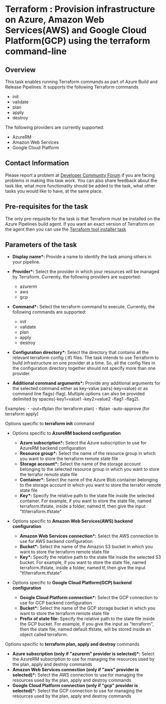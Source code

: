 # Terraform : Provision infrastructure on Azure, Amazon Web Services(AWS) and Google Cloud Platform(GCP) using the terraform command-line


## Overview

This task enables running Terraform commands as part of Azure Build and Release Pipelines. It supports the following Terraform commands
- init
- validate
- plan
- apply
- destroy

The following providers are currently supported:
- AzureRM
- Amazon Web Services
- Google Cloud Platform


## Contact Information 
 
Please report a problem at [Developer Community Forum](https://developercommunity.visualstudio.com/spaces/21/index.html) if you are facing problems in making this task work.  You can also share feedback about the task like, what more functionality should be added to the task, what other tasks you would like to have, at the same place.


## Pre-requisites for the task

The only pre-requisite for the task is that Terraform must be installed on the Azure Pipelines build agent. If you want an exact version of Terraform on the agent then you can use the [Terraform tool installer task](https://aka.ms/AA5j5pi)


## Parameters of the task

- **Display name\*:** Provide a name to identify the task among others in your pipeline.

- **Provider\*:** Select the provider in which your resources will be managed by Terraform. Currently, the following providers are supported:
	- azurerm
	- aws
	- gcp

- **Command\*:** Select the terraform command to execute. Currently, the following commands are supported: 
	- init
    - validate
    - plan
    - apply
    - destroy

- **Configuration directory\*:** Select the directory that contains all the relevant terraform config (.tf) files. The task intends to use Terraform to build infrastructure on one provider at a time. So, all the config files in the configuration directory together should not specify more than one provider.

- **Additional command arguments\*:** Provide any additional arguments for the selected command either as key-value pairs(-key=value) or as command line flags(-flag). Multiple options can also be provided delimited by spaces(-key1=value1 -key2=value2 -flag1 -flag2).

Examples:
	- -out=tfplan (for terraform plan)
	- tfplan -auto-approve (for terraform apply)

Options specific to **terraform init** command

- Options specific to **AzureRM backend configuration**
	- **Azure subscription\*:** Select the Azure subscription to use for AzureRM backend configuration
	- **Resource group\*:** Select the name of the resource group in which you want to store the terraform remote state file
	- **Storage account\*:** Select the name of the storage account belonging to the selected resource group in which you want to store the terrafor remote state file
	- **Container\*:** Select the name of the Azure Blob container belonging to the storage account in which you want to store the terrafor remote state file
	- **Key\*:** Specify the relative path to the state file inside the selected container. For example, if you want to store the state file, named terraform.tfstate, inside a folder, named tf, then give the input "tf/terraform.tfstate"

- Options specific to **Amazon Web Services(AWS) backend configuration**
	- **Amazon Web Services connection\*:** Select the AWS connection to use for AWS backend configuration
	- **Bucket\*:** Select the name of the Amazon S3 bucket in which you want to store the terraform remote state file
	- **Key\*:** Specify the relative path to the state file inside the selected S3 bucket. For example, if you want to store the state file, named terraform.tfstate, inside a folder, named tf, then give the input "tf/terraform.tfstate"

- Options specific to **Google Cloud Platform(GCP) backend configuration**
	- **Google Cloud Platform connection\*:** Select the GCP connection to use for GCP backend configuration
	- **Bucket\*:** Select the name of the GCP storage bucket in which you want to store the terraform remote state file
	- **Prefix of state file:** Specify the relative path to the state file inside the GCP bucket. For example, if you give the input as "terraform", then the state file, named default.tfstate, will be stored inside an object called terraform.

Options specific to **terraform plan, apply and destroy** commands

- **Azure subscription (only if "azurerm" provider is selected)\*:** Select the AzureRM subscription to use for managing the resources used by the plan, apply and destroy commands
- **Amazon Web Services connection (only if "aws" provider is selected)\*:** Select the AWS connection to use for managing the resources used by the plan, apply and destroy commands
- **Google Cloud Platform connection (only if "gcp" provider is selected)\*:** Select the GCP connection to use for managing the resources used by the plan, apply and destroy commands
